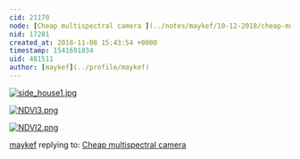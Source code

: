 ```yaml
---
cid: 21170
node: [Cheap multispectral camera ](../notes/maykef/10-12-2018/cheap-multispectral-camera)
nid: 17281
created_at: 2018-11-08 15:43:54 +0000
timestamp: 1541691834
uid: 481511
author: [maykef](../profile/maykef)
---
```


[![side_house1.jpg](/i/27526)](/i/27526)


[![NDVI3.png](/i/27527)](/i/27527)



[![NDVI2.png](/i/27528)](/i/27528)




[maykef](../profile/maykef) replying to: [Cheap multispectral camera ](../notes/maykef/10-12-2018/cheap-multispectral-camera)

